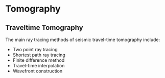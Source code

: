 # Tomography

## Traveltime Tomography

The main ray tracing methods of seismic travel-time tomography include:

- Two point ray tracing
- Shortest path ray tracing
- Finite difference method
- Travel-time interpolation
- Wavefront construction
